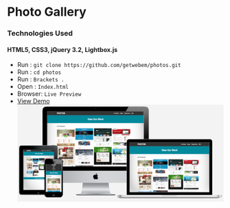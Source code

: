 # Photo Gallery
### Technologies Used
#### HTML5, CSS3, jQuery 3.2, Lightbox.js
 - Run  :  `git clone https://github.com/getwebem/photos.git`
 - Run  :  `cd photos`
 - Run :  `Brackets .`
 - Open :  `Index.html`
 - Browser:  `Live Preview`  
 - [View Demo](http://getwebem.com/photos/)  
![pic1](https://raw.githubusercontent.com/getwebem/README/master/photos/Screen%20Shot%202017-08-08%20at%2009.27.23.png)
<br/><br/>
